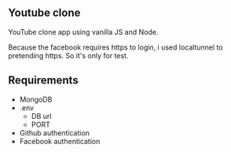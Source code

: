 ## Youtube clone
YouTube clone app using vanilla JS and Node.

Because the facebook requires https to login, i used localtunnel to pretending https. So it's only for test.

## Requirements
- MongoDB
- .env
    - DB url
    - PORT
- Github authentication
- Facebook authentication